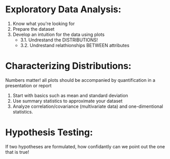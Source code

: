 # Exploratory Data Analysis:
1. Know what you're looking for
2. Prepare the dataset
3. Develop an intuition for the data using plots
	 - 3.1. Undrestand the DISTRIBUTIONS!
   - 3.2. Undrestand relathionships BETWEEN attributes
   
# Characterizing Distributions:
Numbers matter! all plots should be accompanied by quantification in a presentation or report
1. Start with basics such as mean and standard deviation
2. Use summary statistics to approximate your dataset
3. Analyze correlation/covariance (multivariate data) and one-dimentional statistics.

# Hypothesis Testing:
If two hypotheses are formulated, how confidantly can we point out the one that is true!
